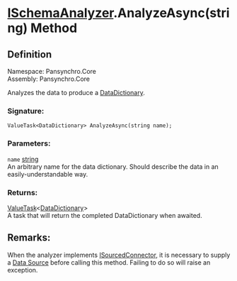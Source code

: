 # [ISchemaAnalyzer](Pansynchro.Core.ISchemaAnalyzer.html).AnalyzeAsync(string) Method

## Definition

Namespace: Pansynchro.Core<BR>
Assembly: Pansynchro.Core

Analyzes the data to produce a [DataDictionary](Pansynchro.Core.DataDict.DataDictionary.html).

### Signature:
```
ValueTask<DataDictionary> AnalyzeAsync(string name);
```

### Parameters:
`name` [string](https://docs.microsoft.com/en-us/dotnet/api/system.string?view=net-6.0)<BR>
An arbitrary name for the data dictionary.  Should describe the data in an easily-understandable way.

### Returns:
[ValueTask](https://docs.microsoft.com/en-us/dotnet/api/system.threading.tasks.valuetask-1?view=net-6.0)&lt;[DataDictionary](Pansynchro.Core.DataDict.DataDictionary.html)&gt;<BR>
A task that will return the completed DataDictionary when awaited.

## Remarks:
When the analyzer implements [ISourcedConnector](Pansynchro.Core.ISourcedConnector.html), it is necessary to supply a [Data Source](Pansynchro.Core.IDataSource) before calling this method.  Failing to do so will raise an exception.
